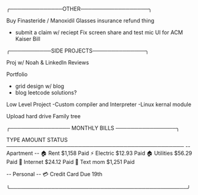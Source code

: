 ╭──────────────OTHER──────────────────╮

Buy Finasteride / Manoxidil
Glasses insurance refund thing
  - submit a claim w/ reciept
Fix screen share and test mic
UI for ACM
Kaiser Bill



╭───────────SIDE PROJECTS──────────────╮

Proj w/ Noah & LinkedIn Reviews

Portfolio 
- grid design w/ blog
- blog leetcode solutions?

Low Level Project
-Custom compiler and Interpreter
-Linux kernal module

Upload hard drive 
Family tree 





╭──────────────── MONTHLY BILLS ────────────────╮

  TYPE               AMOUNT             STATUS
  ───────────────────────────────────────────────
  -- Apartment --
  🏠 Rent            $1,158              Paid
  ⚡ Electric        $12.93              Paid
  🏠 Utilities       $56.29              Paid
  📌 Internet        $24.12              Paid
  📱 Text mom        $1,251              Paid

  -- Personal --
  💳 Credit Card     Due 19th

╰───────────────────────────────────────────────╯
